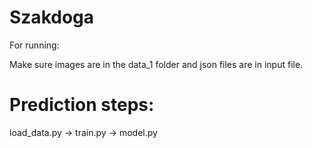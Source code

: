 # Szakdoga

For running:

Make sure images are in the data_1 folder and json files are in input file.

# Prediction steps:

load_data.py ->
train.py ->
model.py

